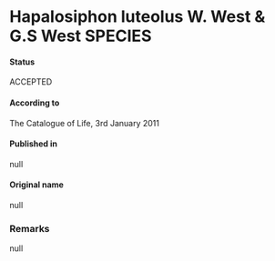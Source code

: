 Hapalosiphon luteolus W. West & G.S West SPECIES
=======

#### Status
ACCEPTED

#### According to
The Catalogue of Life, 3rd January 2011

#### Published in
null

#### Original name
null

### Remarks
null